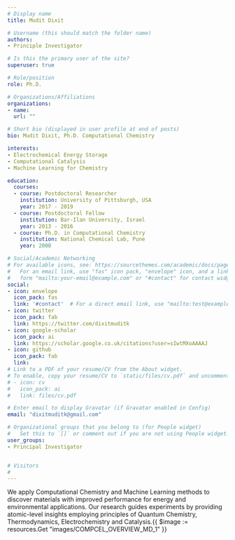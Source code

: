 ```yaml
---
# Display name
title: Mudit Dixit

# Username (this should match the folder name)
authors:
- Principle Investigator

# Is this the primary user of the site?
superuser: true

# Role/position
role: Ph.D.

# Organizations/Affiliations
organizations:
- name: 
  url: ""

# Short bio (displayed in user profile at end of posts)
bio: Mudit Dixit, Ph.D. Computational Chemistry

interests:
- Electrochemical Energy Storage
- Computational Catalysis
- Machine Learning for Chemistry

education:
  courses:
  - course: Postdoctoral Researcher
    institution: University of Pittsburgh, USA
    year: 2017 - 2019
  - course: Postdoctoral Fellow
    institution: Bar-Ilan University, Israel 
    year: 2013 - 2016
  - course: Ph.D. in Computational Chemistry
    institution: National Chemical Lab, Pune
    year: 2008

# Social/Academic Networking
# For available icons, see: https://sourcethemes.com/academic/docs/page-builder/#icons
#   For an email link, use "fas" icon pack, "envelope" icon, and a link in the
#   form "mailto:your-email@example.com" or "#contact" for contact widget.
social:
- icon: envelope
  icon_pack: fas
  link: '#contact'  # For a direct email link, use "mailto:test@example.org".
- icon: twitter
  icon_pack: fab
  link: https://twitter.com/dixitmuditk
- icon: google-scholar
  icon_pack: ai
  link: https://scholar.google.co.uk/citations?user=sIwtMXoAAAAJ
- icon: github
  icon_pack: fab
  link: 
# Link to a PDF of your resume/CV from the About widget.
# To enable, copy your resume/CV to `static/files/cv.pdf` and uncomment the lines below.
# - icon: cv
#   icon_pack: ai
#   link: files/cv.pdf

# Enter email to display Gravatar (if Gravatar enabled in Config)
email: "dixitmuditk@gmail.com"

# Organizational groups that you belong to (for People widget)
#   Set this to `[]` or comment out if you are not using People widget.
user_groups:
- Principal Investigator


# Visitors
#
---
```


We apply Computational Chemistry and Machine Learning methods to discover materials with improved performance for energy and 
environmental applications. Our research guides experiments by providing atomic-level insights employing principles of Quantum Chemistry, Thermodynamics, Electrochemistry
and Catalysis.{{ $image := resources.Get "images/COMPCEL_OVERVIEW_MD_1" }}
